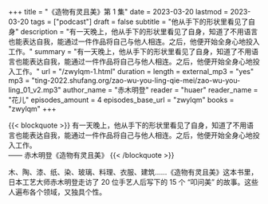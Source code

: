 +++
title = "《造物有灵且美》第 1 集"
date = 2023-03-20
lastmod = 2023-03-20
tags = ["podcast"]
draft = false
subtitle = "他从手下的形状里看见了自身"
description = "有一天晚上，他从手下的形状里看见了自身，知道了不用语言也能表达自我，能通过一件作品将自己与他人相连。之后，他便开始全身心地投入工作。"
summary = "有一天晚上，他从手下的形状里看见了自身，知道了不用语言也能表达自我，能通过一件作品将自己与他人相连。之后，他便开始全身心地投入工作。"
url = "/zwylqm-1.html"
duration = 
length = 
external_mp3 = "yes"
mp3 = "ting-2022.shufang.org/zao-wu-you-ling-qie-mei/zao-wu-you-ling_01_v2.mp3"
author_name = "赤木明登"
reader = "huaer"
reader_name = "花儿"
episodes_amount = 4
episodes_base_url = "zwylqm"
books = "zwylqm"
+++

{{< blockquote >}}
有一天晚上，他从手下的形状里看见了自身，知道了不用语言也能表达自我，能通过一件作品将自己与他人相连。之后，他便开始全身心地投入工作。  
—— 赤木明登《造物有灵且美》
{{< /blockquote >}}

木、陶、漆、纸、染、玻璃、料理、衣服、建筑……《造物有灵且美》这本书里，日本工艺大师赤木明登走访了 20 位手艺人后写下的 15 个 “叩问美” 的故事。这些人遍布各个领域，又独具个性。
